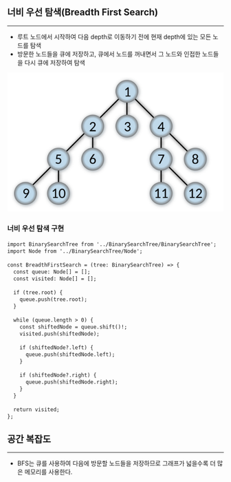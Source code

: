 ## 너비 우선 탐색(Breadth First Search)

---

- 루트 노드에서 시작하여 다음 depth로 이동하기 전에 현재 depth에 있는 모든 노드를 탐색
- 방문한 노드들을 큐에 저장하고, 큐에서 노드를 꺼내면서 그 노드와 인접한 노드들을 다시 큐에 저장하여 탐색

![BFS](../../../image/BFS.png)

### 너비 우선 탐색 구현

```tsx
import BinarySearchTree from '../BinarySearchTree/BinarySearchTree';
import Node from '../BinarySearchTree/Node';

const BreadthFirstSearch = (tree: BinarySearchTree) => {
  const queue: Node[] = [];
  const visited: Node[] = [];

  if (tree.root) {
    queue.push(tree.root);
  }

  while (queue.length > 0) {
    const shiftedNode = queue.shift()!;
    visited.push(shiftedNode);

    if (shiftedNode?.left) {
      queue.push(shiftedNode.left);
    }

    if (shiftedNode?.right) {
      queue.push(shiftedNode.right);
    }
  }

  return visited;
};
```

## 공간 복잡도

---

- BFS는 큐를 사용하여 다음에 방문할 노드들을 저장하므로 그래프가 넓을수록 더 많은 메모리를 사용한다.

